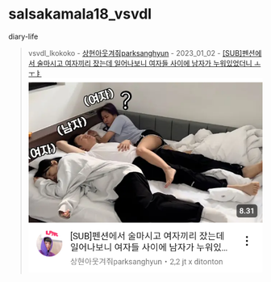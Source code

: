 # salsakamala18_vsvdl
diary-life
> vsvdl_lkokoko - [상현아웃겨줘parksanghyun](https://m.youtube.com/@Parksanghyun) - 2023_01_02 - [[SUB]펜션에서 술마시고 여자끼리 잤는데 일어나보니 여자들 사이에 남자가 누워있었더니 ㅗㅜㅑ](https://youtu.be/g8tiyPv_nxQ) <img src="media/g8tiyPv_nxQ/Screenshot_2024-11-15-15-16-25-78.png">
